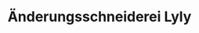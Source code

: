 ---
title: "Änderungsschneiderei Lyly"
url: /muenchen/aenderungsschneiderei-lyly/
shop: Schneiderei
---